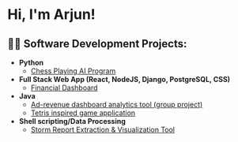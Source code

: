 <h1>Hi, I'm Arjun! </h1>

<h2>👨‍💻 Software Development Projects:</h2>

- <b>Python</b>
  - [Chess Playing AI Program](https://github.com/ArjunSr10/Chess-Playing-AI-.git)
- <b>Full Stack Web App (React, NodeJS, Django, PostgreSQL, CSS)</b>
  - [Financial Dashboard](https://github.com/ArjunSr10/Full-Stack-Financial-Dashboard.git) 
- <b>Java</b>
  - [Ad-revenue dashboard analytics tool (group project)](https://github.com/ArjunSr10/Ad-revenue-dashboard.git)
  - [Tetris inspired game application](https://github.com/ArjunSr10/Tetris-inspired-game)
- <b>Shell scripting/Data Processing</b>
  - [Storm Report Extraction & Visualization Tool](https://github.com/ArjunSr10/Hurricane-Data-Visualization)
